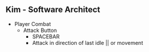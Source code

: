 ## Kim - Software Architect
* Player Combat
    * Attack Button
        * SPACEBAR
        * Attack in direction of last idle || or movement